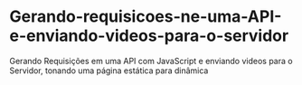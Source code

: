 # Gerando-requisicoes-ne-uma-API-e-enviando-videos-para-o-servidor
Gerando Requisições em uma API com JavaScript e enviando videos para o Servidor, tonando uma página estática para dinâmica
